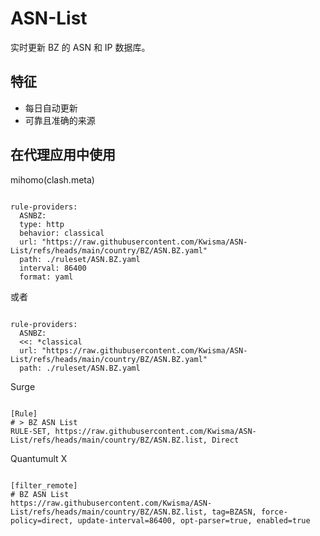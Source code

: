 
# ASN-List
    
实时更新 BZ 的 ASN 和 IP 数据库。
    
## 特征
    
- 每日自动更新
- 可靠且准确的来源
    
## 在代理应用中使用
    
mihomo(clash.meta)
   
<pre><code class="language-javascript">
rule-providers:
  ASNBZ:
  type: http
  behavior: classical
  url: "https://raw.githubusercontent.com/Kwisma/ASN-List/refs/heads/main/country/BZ/ASN.BZ.yaml"
  path: ./ruleset/ASN.BZ.yaml
  interval: 86400
  format: yaml
</code></pre>

或者

<pre><code class="language-javascript">
rule-providers:
  ASNBZ:
  <<: *classical
  url: "https://raw.githubusercontent.com/Kwisma/ASN-List/refs/heads/main/country/BZ/ASN.BZ.yaml"
  path: ./ruleset/ASN.BZ.yaml
</code></pre>
    
Surge
    
<pre><code class="language-javascript">
[Rule]
# > BZ ASN List
RULE-SET, https://raw.githubusercontent.com/Kwisma/ASN-List/refs/heads/main/country/BZ/ASN.BZ.list, Direct
</code></pre>
    
Quantumult X
    
<pre><code class="language-javascript">
[filter_remote]
# BZ ASN List
https://raw.githubusercontent.com/Kwisma/ASN-List/refs/heads/main/country/BZ/ASN.BZ.list, tag=BZASN, force-policy=direct, update-interval=86400, opt-parser=true, enabled=true
</code></pre>
